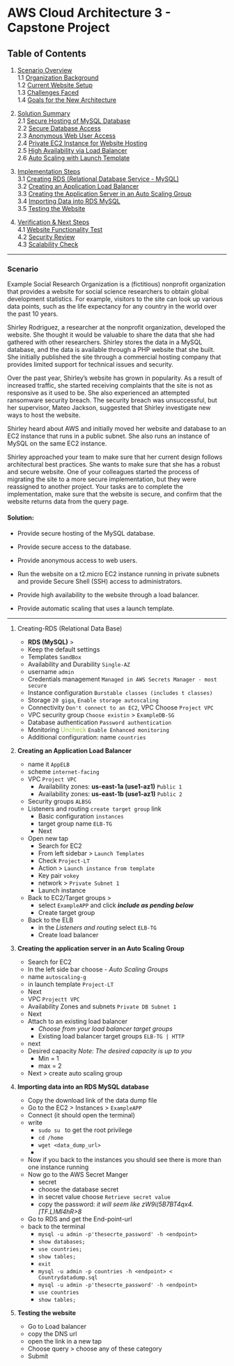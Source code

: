 # AWS Cloud Architecture 3 - Capstone Project

## Table of Contents

1. [Scenario Overview](#Scenario)  
   1.1 [Organization Background](#organization-background)  
   1.2 [Current Website Setup](#current-website-setup)  
   1.3 [Challenges Faced](#challenges-faced)  
   1.4 [Goals for the New Architecture](#goals-for-the-new-architecture)  

2. [Solution Summary](#solution-summary)  
   2.1 [Secure Hosting of MySQL Database](#secure-hosting-of-mysql-database)  
   2.2 [Secure Database Access](#secure-database-access)  
   2.3 [Anonymous Web User Access](#anonymous-web-user-access)  
   2.4 [Private EC2 Instance for Website Hosting](#private-ec2-instance-for-website-hosting)  
   2.5 [High Availability via Load Balancer](#high-availability-via-load-balancer)  
   2.6 [Auto Scaling with Launch Template](#auto-scaling-with-launch-template)  

3. [Implementation Steps](#implementation-steps)  
   3.1 [Creating RDS (Relational Database Service - MySQL)](#Creating-RDS (Relational Data Base))  
   3.2 [Creating an Application Load Balancer](#creating-an-application-load-balancer)  
   3.3 [Creating the Application Server in an Auto Scaling Group](#creating-the-application-server-in-an-auto-scaling-group)  
   3.4 [Importing Data into RDS MySQL](#importing-data-into-rds-mysql)  
   3.5 [Testing the Website](#testing-the-website)  

4. [Verification & Next Steps](#verification--next-steps)  
   4.1 [Website Functionality Test](#website-functionality-test)  
   4.2 [Security Review](#security-review)  
   4.3 [Scalability Check](#scalability-check)
---

### Scenario 
Example Social Research Organization is a (fictitious) nonprofit organization that provides a website for social science researchers to obtain global development statistics. For example, visitors to the site can look up various data points, such as the life expectancy for any country in the world over the past 10 years.

Shirley Rodriguez, a researcher at the nonprofit organization, developed the website. She thought it would be valuable to share the data that she had gathered with other researchers. Shirley stores the data in a MySQL database, and the data is available through a PHP website that she built. She initially published the site through a commercial hosting company that provides limited support for technical issues and security.

Over the past year, Shirley’s website has grown in popularity. As a result of increased traffic, she started receiving complaints that the site is not as responsive as it used to be. She also experienced an attempted ransomware security breach. The security breach was unsuccessful, but her supervisor, Mateo Jackson, suggested that Shirley investigate new ways to host the website.

Shirley heard about AWS and initially moved her website and database to an EC2 instance that runs in a public subnet. She also runs an instance of MySQL on the same EC2 instance.

Shirley approached your team to make sure that her current design follows architectural best practices. She wants to make sure that she has a robust and secure website. One of your colleagues started the process of migrating the site to a more secure implementation, but they were reassigned to another project. Your tasks are to complete the implementation, make sure that the website is secure, and confirm that the website returns data from the query page.

#### Solution: 
- Provide secure hosting of the MySQL database.
    
- Provide secure access to the database.
    
- Provide anonymous access to web users.
    
- Run the website on a t2.micro EC2 instance running in private subnets and provide Secure Shell (SSH) access to administrators.
    
- Provide high availability to the website through a load balancer.
    
- Provide automatic scaling that uses a launch template.
---
1. Creating-RDS (Relational Data Base)
	- **RDS (MySQL)** >
	- Keep the default settings
	- Templates `SandBox`
	- Availability and Durability `Single-AZ`
	- username `admin`
	- Credentials management `Managed in AWS Secrets Manager - most secure`
	- Instance configuration `Burstable classes (includes t classes)`
	- Storage `20 giga`, `Enable storage autoscaling`
	- Connectivity `Don't connect to an EC2`, VPC Choose `Project VPC`
	- VPC security group `Choose existin` > `ExampleDB-SG`
	- Database authentication `Password authentication`
	- Monitoring <font color="yellowgreen">Uncheck</font> `Enable Enhanced monitoring`
	- Additional configuration: name `countries` 

2.  **Creating an Application Load Balancer**
	- name it `AppELB`
	- scheme `internet-facing`
	- VPC `Project VPC`
		- Availability zones: **us-east-1a (use1-az1)** `Public 1`
		- Availability zones: **us-east-1b (use1-az1)** `Public 2`
	- Security groups `ALBSG`
	- Listeners and routing `create target group` link
		- Basic configuration `instances`
		- target group name `ELB-TG`
		- Next
	- Open new tap 
		- Search for EC2
		- From left sidebar > `Launch Templates`
		- Check `Project-LT`
		- Action > `Launch instance from template`
		- Key pair `vokey`
		- network > `Private Subnet 1`
		- Launch instance
	- Back to EC2/Target groups >
		- select `ExampleAPP` and click ***include as pending below***
		- Create target group
	- Back to the ELB
		- in the *Listeners and routing* select `ELB-TG`
		- Create load balancer

3. **Creating the application server in an Auto Scaling Group**
	- Search for EC2 
	- In the left side bar choose - *Auto Scaling Groups*
	- name `autoscaling-g`
	- in launch template `Project-LT`
	- Next
	- VPC `Projectt VPC`
	- Availability Zones and subnets `Private DB Subnet 1`
	- Next
	- Attach to an existing load balancer
		- *Choose from your load balancer target groups*
		- Existing load balancer target groups `ELB-TG | HTTP`
	- next
	- Desired capacity *Note: The desired capacity is up to you*
		- Min = 1
		- max = 2
	- Next > create auto scaling group

4. **Importing data into an RDS MySQL database**
	- Copy the download link of the data dump file 
	- Go to the EC2 > Instances > `ExampleAPP`
	- Connect (it should open the terminal)
	- write 
		- `sudo su ` to get the root privilege
		- `cd /home`
		- `wget <data_dump_url>`
		- 
	- Now if you back to the instances you should see there is more than one instance running
	- Now go to the AWS Secret Manger
		- secret
		- choose the database secret 
		- in secret value choose `Retrieve secret value`
		- copy the password: *it will seem like  zW9i(5B7BT4qx4.[TF.L)Ml4hR>8*
	- Go to RDS and get the End-point-url
	- back to the terminal 
		- `mysql -u admin -p'thesecrte_password' -h <endpoint>`
		- `show databases;`
		- `use countries;`
		- `show tables;`
		- `exit`
		- `mysql -u admin -p countries -h <endpoint> < Countrydatadump.sql`
		- `mysql -u admin -p'thesecrte_password' -h <endpoint>`
		- `use countries`
		- `show tables;`

5. **Testing the website**
	- Go to Load balancer
	- copy the DNS url
	- open the link in a new tap 
	- Choose query > choose any of these category 
	- Submit
